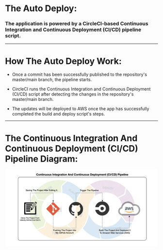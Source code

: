 # The Auto Deploy:

### The application is powered by a CircleCl-based Continuous Integration and Continuous Deployment (CI/CD) pipeline script.

---

# How The Auto Deploy Work:

- Once a commit has been successfully published to the repository's master/main branch, the pipeline starts.

- CircleCI runs the Continuous Integration and Continuous Deployment (CI/CD) script after detecting the changes in the repository's master/main branch.

- The updates will be deployed to AWS once the app has successfully completed the build and deploy script's steps.

---

# The Continuous Integration And Continuous Deployment (CI/CD) Pipeline Diagram:

![Screenshot2](https://github.com/Youssef-Hassane/Screenshot-3/blob/main/ScreenShot_1.png)
